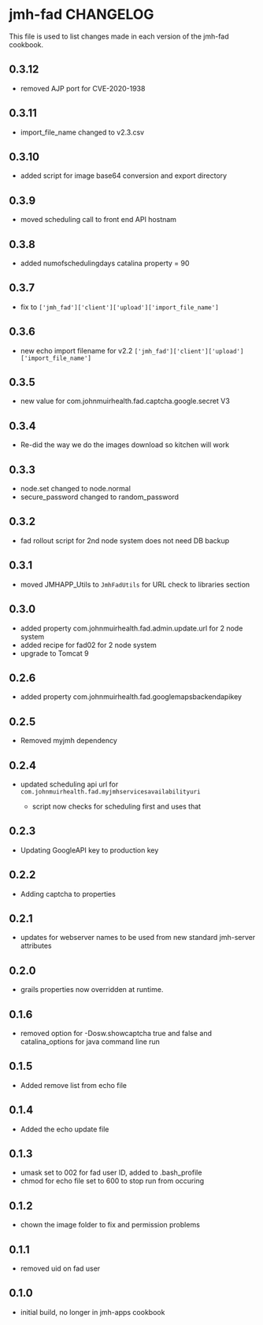 jmh-fad CHANGELOG
======================

This file is used to list changes made in each version of the jmh-fad cookbook.

0.3.12
------
- removed AJP port for CVE-2020-1938

0.3.11
------
- import_file_name changed to v2.3.csv

0.3.10
------
- added script for image base64 conversion and export directory

0.3.9
-----
- moved scheduling call to front end API hostnam

0.3.8
------
- added numofschedulingdays catalina property = 90

0.3.7
-----
- fix to `['jmh_fad']['client']['upload']['import_file_name']`

0.3.6
-----
- new echo import filename for v2.2 `['jmh_fad']['client']['upload']['import_file_name']`

0.3.5
----
- new value for com.johnmuirhealth.fad.captcha.google.secret V3

0.3.4
-----
- Re-did the way we do the images download so kitchen will work

0.3.3
------
- node.set changed to node.normal
- secure_password changed to random_password


0.3.2
-----
- fad rollout script for 2nd node system does not need DB backup

0.3.1
-----
- moved JMHAPP_Utils to `JmhFadUtils` for URL check to libraries section

0.3.0
-----
- added property com.johnmuirhealth.fad.admin.update.url for 2 node system
- added recipe for fad02 for 2 node system
- upgrade to Tomcat 9

0.2.6
-----
- added property com.johnmuirhealth.fad.googlemapsbackendapikey

0.2.5
-----
- Removed myjmh dependency

0.2.4
-----
- updated scheduling api url for `com.johnmuirhealth.fad.myjmhservicesavailabilityuri`

   - script now checks for scheduling first and uses that

0.2.3
-----
- Updating GoogleAPI key to production key

0.2.2
-----
- Adding captcha to properties

0.2.1
-----
- updates for webserver names to be used from new standard jmh-server attributes

0.2.0
-----
- grails properties now overridden at runtime.

0.1.6
-----
- removed option for -Dosw.showcaptcha true and false and catalina_options for java command line run

0.1.5
-----
-  Added remove list from echo file

0.1.4
-----
- Added the echo update file

0.1.3
-----
- umask set to 002 for fad user ID, added to .bash_profile
- chmod for echo file set to 600 to stop run from occuring

0.1.2
-----
- chown the image folder to fix and permission problems

0.1.1
-----
- removed uid on fad user

0.1.0
-----
- initial build, no longer in jmh-apps cookbook
